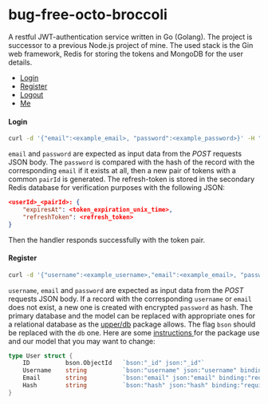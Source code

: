 # bug-free-octo-broccoli
A restful JWT-authentication service written in Go (Golang). The project is successor to a previous Node.js project of mine. The used stack is the Gin web framework, Redis for storing the tokens and MongoDB for the user details.
* [Login](#Login)
* [Register](#Register)
* [Logout](#Logout)
* [Me](#Me)
#### Login
```sh
curl -d '{"email":<example_email>, "password":<example_password>}' -H "Content-Type: application/json" -X POST http://<your_host>:<your_port>/api/v1/login
```
`email` and `password` are expected as input data from the *POST* requests JSON body. The `password` is compared with the hash of the record with the corresponding `email` if it exists at all, then a new pair of tokens with a common `pairId` is generated. The refresh-token is stored in the secondary Redis database for verification purposes with the following JSON: 
```json
<userId>_<pairId>: {
	"expiresAt": <token_expiration_unix_time>,
	"refreshToken": <refresh_token>
}
```
Then the handler responds successfully with the token pair. 
#### Register
```sh
curl -d '{"username":<example_username>,"email":<example_email>, "password":<example_password>}' -H "Content-Type: application/json" -X POST http://<your_host>:<your_port>/api/v1/login
``` 
`username`, `email` and `password` are expected as input data from the *POST* requests JSON body. If a record with the corresponding `username` or `email` does not exist, a new one is created with encrypted `password` as hash. The primary database and the model can be replaced with appropriate ones for a relational database as the [upper/db](https://github.com/upper/db) package allows. The flag `bson` should be replaced with the `db` one. Here are some [instructions ](https://tour.upper.io/welcome/01) for the package use and our model that you may want to change:
```go
type User struct {
	ID 			bson.ObjectId 	`bson:"_id" json:"_id"`
	Username 	string  		`bson:"username" json:"username" binding:"required"`
	Email 		string  		`bson:"email" json:"email" binding:"required"`
	Hash 		string  		`bson:"hash" json:"hash" binding:"required"`
}
```
